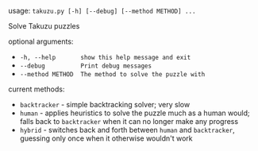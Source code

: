 usage: `takuzu.py [-h] [--debug] [--method METHOD] ...`

Solve Takuzu puzzles

optional arguments:
* `-h, --help       show this help message and exit`
* `--debug          Print debug messages`
* `--method METHOD  The method to solve the puzzle with`

current methods:
* `backtracker` - simple backtracking solver; very slow
* `human` - applies heuristics to solve the puzzle much as a human would; falls back to `backtracker` when it can no longer make any progress
* `hybrid` - switches back and forth between `human` and `backtracker`, guessing only once when it otherwise wouldn't work
